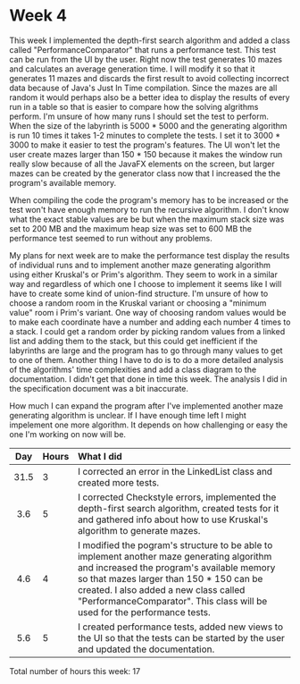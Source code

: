# Week 4

This week I implemented the depth-first search algorithm and added a class called "PerformanceComparator" that runs a performance test. This test can be run from the UI by the user. Right now the test generates 10 mazes and calculates an average generation time. I will modify it so that it generates 11 mazes and discards the first result to avoid collecting incorrect data because of Java's Just In Time compilation. Since the mazes are all random it would perhaps also be a better idea to display the results of every run in a table so that is easier to compare how the solving algrithms perform. I'm unsure of how many runs I should set the test to perform. When the size of the labyrinth is 5000 * 5000 and the generating algorithm is run 10 times it takes 1-2 minutes to complete the tests. I set it to 3000 * 3000 to make it easier to test the program's features. The UI won't let the user create mazes larger than 150 * 150 because it makes the window run really slow because of all the JavaFX elements on the screen, but larger mazes can be created by the generator class now that I increased the the program's available memory.

When compiling the code the program's memory has to be increased or the test won't have enough memory to run the recursive algorithm. I don't know what the exact stable values are be but when the maximum stack size was set to 200 MB and the maximum heap size was set to 600 MB the performance test
seemed to run without any problems.

My plans for next week are to make the performance test display the results of individual runs and to implement another maze generating algorithm using either Kruskal's or Prim's algorithm. They seem to work in a similar way and regardless of which one I choose to implement it seems like I will have to create some kind of union-find structure. I'm unsure of how to choose a random room in the Kruskal variant or choosing a "minimum value" room i Prim's variant. One way of choosing random values would be to make each coordinate have a number and adding each number 4 times to a stack. I could get a random order by picking random values from a linked list and adding them to the stack, but this could get inefficient if the labyrinths are large and the program has to go through many values to get to one of them. Another thing I have to do is to do a more detailed analysis of the algorithms' time complexities and add a class diagram to the documentation. I didn't get that done in time this week. The analysis I did in the specification document was a bit inaccurate.

How much I can expand the program after I've implemented another maze generating algorithm is unclear. If I have enough time left I might impelement one more algorithm. It depends on how challenging or easy the one I'm working on now will be.

| Day | Hours | What I did  |
| :----:|:-----| :-----|
|31.5|3| I corrected an error in the LinkedList class and created more tests. |
|3.6|5| I corrected Checkstyle errors, implemented the depth-first search algorithm, created tests for it and gathered info about how to use Kruskal's algorithm to generate mazes. |
|4.6|4| I modified the pogram's structure to be able to implement another maze generating algorithm and increased the program's available memory so that mazes larger than 150 * 150 can be created. I also added a new class called "PerformanceComparator". This class will be used for the performance tests. |
|5.6|5| I created performance tests, added new views to the UI so that the tests can be started by the user and updated the documentation. |
Total number of hours this week: 17